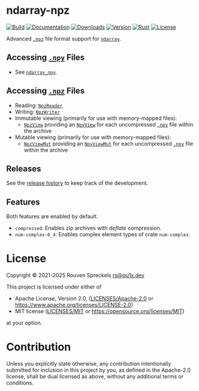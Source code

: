 # ndarray-npz

[![Build][]](https://github.com/qu1x/ndarray-npz/actions/workflows/build.yml)
[![Documentation][]](https://docs.rs/ndarray-npz)
[![Downloads][]](https://crates.io/crates/ndarray-npz)
[![Version][]](https://crates.io/crates/ndarray-npz)
[![Rust][]](https://www.rust-lang.org)
[![License][]](https://opensource.org/licenses)

[Build]: https://github.com/qu1x/ndarray-npz/actions/workflows/build.yml/badge.svg
[Documentation]: https://docs.rs/ndarray-npz/badge.svg
[Downloads]: https://img.shields.io/crates/d/ndarray-npz.svg
[Version]: https://img.shields.io/crates/v/ndarray-npz.svg
[Rust]: https://img.shields.io/badge/rust-v1.85.0-brightgreen.svg
[License]: https://img.shields.io/badge/License-MIT%20OR%20Apache--2.0-blue.svg

Advanced [`.npz`] file format support for [`ndarray`].

## Accessing [`.npy`] Files

  * See [`ndarray_npy`].

## Accessing [`.npz`] Files

  * Reading: [`NpzReader`]
  * Writing: [`NpzWriter`]
  * Immutable viewing (primarily for use with memory-mapped files):
      * [`NpzView`] providing an [`NpyView`] for each uncompressed [`.npy`] file within
        the archive
  * Mutable viewing (primarily for use with memory-mapped files):
      * [`NpzViewMut`] providing an [`NpyViewMut`] for each uncompressed [`.npy`] file within
        the archive

[`.npy`]: https://numpy.org/doc/stable/reference/generated/numpy.lib.format.html
[`.npz`]: https://numpy.org/doc/stable/reference/generated/numpy.savez.html

[`ndarray`]: https://docs.rs/ndarray
[`ndarray_npy`]: https://docs.rs/ndarray_npy

[`NpzReader`]: https://docs.rs/ndarray-npz/latest/ndarray_npz/struct.NpzReader.html
[`NpzWriter`]: https://docs.rs/ndarray-npz/latest/ndarray_npz/struct.NpzWriter.html
[`NpzView`]: https://docs.rs/ndarray-npz/latest/ndarray_npz/struct.NpzView.html
[`NpyView`]: https://docs.rs/ndarray-npz/latest/ndarray_npz/struct.NpyView.html
[`NpzViewMut`]: https://docs.rs/ndarray-npz/latest/ndarray_npz/struct.NpzViewMut.html
[`NpyViewMut`]: https://docs.rs/ndarray-npz/latest/ndarray_npz/struct.NpyViewMut.html

## Releases

See the [release history](RELEASES.md) to keep track of the development.

## Features

Both features are enabled by default.

  * `compressed`: Enables zip archives with *deflate* compression.
  * `num-complex-0_4`: Enables complex element types of crate `num-complex`.

# License

Copyright © 2021-2025 Rouven Spreckels <rs@qu1x.dev>

This project is licensed under either of

 * Apache License, Version 2.0, ([LICENSES/Apache-2.0](LICENSES/Apache-2.0) or
   https://www.apache.org/licenses/LICENSE-2.0)
 * MIT license ([LICENSES/MIT](LICENSES/MIT) or https://opensource.org/licenses/MIT)

at your option.

# Contribution

Unless you explicitly state otherwise, any contribution intentionally submitted
for inclusion in this project by you, as defined in the Apache-2.0 license,
shall be dual licensed as above, without any additional terms or conditions.
